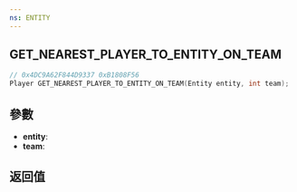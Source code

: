 ```yaml
---
ns: ENTITY
---
```

## GET_NEAREST_PLAYER_TO_ENTITY_ON_TEAM

```c
// 0x4DC9A62F844D9337 0xB1808F56
Player GET_NEAREST_PLAYER_TO_ENTITY_ON_TEAM(Entity entity, int team);
```


## 參數
* **entity**: 
* **team**: 

## 返回值
